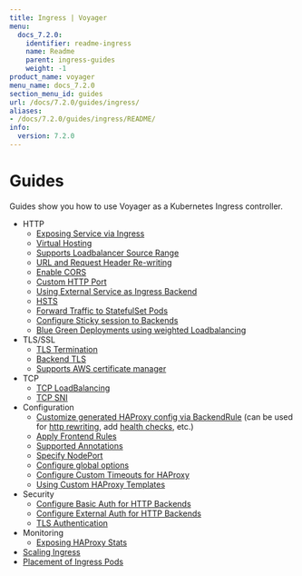 ```yaml
---
title: Ingress | Voyager
menu:
  docs_7.2.0:
    identifier: readme-ingress
    name: Readme
    parent: ingress-guides
    weight: -1
product_name: voyager
menu_name: docs_7.2.0
section_menu_id: guides
url: /docs/7.2.0/guides/ingress/
aliases:
- /docs/7.2.0/guides/ingress/README/
info:
  version: 7.2.0
---
```


# Guides

Guides show you how to use Voyager as a Kubernetes Ingress controller.

- HTTP
  - [Exposing Service via Ingress](/docs/7.2.0/guides/ingress/http/single-service)
  - [Virtual Hosting](/docs/7.2.0/guides/ingress/http/virtual-hosting)
  - [Supports Loadbalancer Source Range](/docs/7.2.0/guides/ingress/http/source-range)
  - [URL and Request Header Re-writing](/docs/7.2.0/guides/ingress/http/rewrite-rules)
  - [Enable CORS](/docs/7.2.0/guides/ingress/http/cors)
  - [Custom HTTP Port](/docs/7.2.0/guides/ingress/http/custom-http-port)
  - [Using External Service as Ingress Backend](/docs/7.2.0/guides/ingress/http/external-svc)
  - [HSTS](/docs/7.2.0/guides/ingress/http/hsts)
  - [Forward Traffic to StatefulSet Pods](/docs/7.2.0/guides/ingress/http/statefulset-pod)
  - [Configure Sticky session to Backends](/docs/7.2.0/guides/ingress/http/sticky-session)
  - [Blue Green Deployments using weighted Loadbalancing](/docs/7.2.0/guides/ingress/http/blue-green-deployment)
- TLS/SSL
  - [TLS Termination](/docs/7.2.0/guides/ingress/tls/overview)
  - [Backend TLS](/docs/7.2.0/guides/ingress/tls/backend-tls)
  - [Supports AWS certificate manager](/docs/7.2.0/guides/ingress/tls/aws-cert-manager)
- TCP
  - [TCP LoadBalancing](/docs/7.2.0/guides/ingress/tcp/overview)
  - [TCP SNI](/docs/7.2.0/guides/ingress/tcp/tcp-sni)
- Configuration
  - [Customize generated HAProxy config via BackendRule](/docs/7.2.0/guides/ingress/configuration/backend-rule) (can be used for [http rewriting](https://www.haproxy.com/doc/aloha/7.0/haproxy/http_rewriting.html), add [health checks](https://www.haproxy.com/doc/aloha/7.0/haproxy/healthchecks.html), etc.)
  - [Apply Frontend Rules](/docs/7.2.0/guides/ingress/configuration/frontend-rule)
  - [Supported Annotations](/docs/7.2.0/guides/ingress/configuration/annotations)
  - [Specify NodePort](/docs/7.2.0/guides/ingress/configuration/node-port)
  - [Configure global options](/docs/7.2.0/guides/ingress/configuration/default-options)
  - [Configure Custom Timeouts for HAProxy](/docs/7.2.0/guides/ingress/configuration/default-timeouts)
  - [Using Custom HAProxy Templates](/docs/7.2.0/guides/ingress/configuration/custom-templates)
- Security
  - [Configure Basic Auth for HTTP Backends](/docs/7.2.0/guides/ingress/security/basic-auth)
  - [Configure External Auth for HTTP Backends](/docs/7.2.0/guides/ingress/security/oauth)
  - [TLS Authentication](/docs/7.2.0/guides/ingress/security/tls-auth)
- Monitoring
  - [Exposing HAProxy Stats](/docs/7.2.0/guides/ingress/monitoring/haproxy-stats)
- [Scaling Ingress](/docs/7.2.0/guides/ingress/scaling)
- [Placement of Ingress Pods](/docs/7.2.0/guides/ingress/pod-placement)
